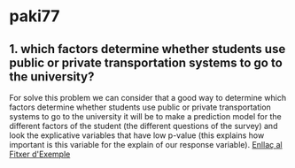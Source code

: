 # paki77

## 1. which factors determine whether students use public or private transportation systems to go to the university?
For solve this problem we can consider that a good way to determine which factors determine whether students use public or private transportation systems to go to the university it will be to make a prediction model for the different factors of the student (the different questions of the survey) and look the explicative variables that have low p-value (this explains how important is this variable for the explain of our response variable).
[Enllaç al Fitxer d'Exemple](https://github.com/elteurepositori/exemple.txt)
